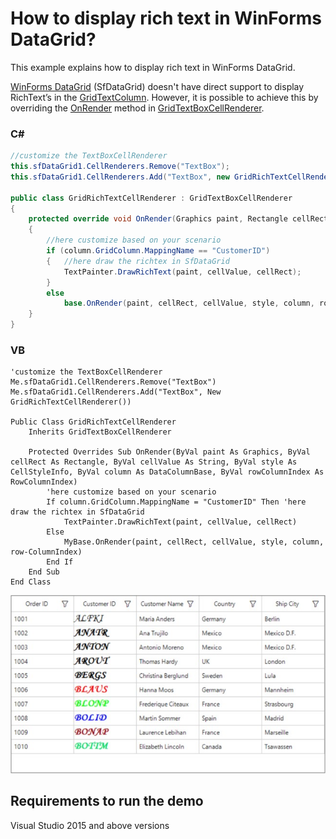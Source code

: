 # How to display rich text in WinForms DataGrid?
This example explains how to display rich text in WinForms DataGrid.

[WinForms DataGrid](https://www.syncfusion.com/winforms-ui-controls/datagrid) (SfDataGrid) doesn't have direct support to display RichText’s in the [GridTextColumn](https://help.syncfusion.com/cr/windowsforms/Syncfusion.WinForms.DataGrid.GridTextColumn.html). However, it is possible to achieve this by overriding the [OnRender](https://help.syncfusion.com/cr/windowsforms/Syncfusion.WinForms.DataGrid.Renderers.GridTextBoxCellRenderer.html#Syncfusion_WinForms_DataGrid_Renderers_GridTextBoxCellRenderer_OnRender_System_Drawing_Graphics_System_Drawing_Rectangle_System_String_Syncfusion_WinForms_DataGrid_Styles_CellStyleInfo_Syncfusion_WinForms_DataGrid_DataColumnBase_Syncfusion_WinForms_GridCommon_ScrollAxis_RowColumnIndex_) method in [GridTextBoxCellRenderer](https://help.syncfusion.com/cr/windowsforms/Syncfusion.WinForms.DataGrid.Renderers.GridTextBoxCellRenderer.html).

### C#

```c#
//customize the TextBoxCellRenderer
this.sfDataGrid1.CellRenderers.Remove("TextBox");
this.sfDataGrid1.CellRenderers.Add("TextBox", new GridRichTextCellRenderer());

public class GridRichTextCellRenderer : GridTextBoxCellRenderer
{
    protected override void OnRender(Graphics paint, Rectangle cellRect, string cellValue, CellStyleInfo style, DataColumnBase column, RowColumnIndex rowColumnIndex)
    {
        //here customize based on your scenario
        if (column.GridColumn.MappingName == "CustomerID")
        {   //here draw the richtex in SfDataGrid             
            TextPainter.DrawRichText(paint, cellValue, cellRect);                
        }
        else
            base.OnRender(paint, cellRect, cellValue, style, column, rowColumnIndex);
    }
}   

```

### VB

```VB
'customize the TextBoxCellRenderer 
Me.sfDataGrid1.CellRenderers.Remove("TextBox")
Me.sfDataGrid1.CellRenderers.Add("TextBox", New GridRichTextCellRenderer())

Public Class GridRichTextCellRenderer
	Inherits GridTextBoxCellRenderer

	Protected Overrides Sub OnRender(ByVal paint As Graphics, ByVal cellRect As Rectangle, ByVal cellValue As String, ByVal style As CellStyleInfo, ByVal column As DataColumnBase, ByVal rowColumnIndex As RowColumnIndex)
		'here customize based on your scenario
		If column.GridColumn.MappingName = "CustomerID" Then 'here draw the richtex in SfDataGrid
			TextPainter.DrawRichText(paint, cellValue, cellRect)
		Else
			MyBase.OnRender(paint, cellRect, cellValue, style, column, row-ColumnIndex)
		End If
	End Sub
End Class

```

![RichText_Image](RichText_Image.jpg)

## Requirements to run the demo
Visual Studio 2015 and above versions
